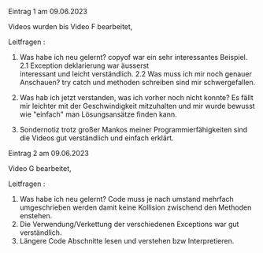 Eintrag 1 am 09.06.2023

Videos wurden bis Video F bearbeitet,

Leitfragen :

1. Was habe ich neu gelernt?
    copyof war ein sehr interessantes Beispiel.
2.1 Exception deklarierung war äusserst  
    interessant und leicht verständlich.
2.2 Was muss ich mir noch genauer Anschauen?
    try catch und methoden schreiben sind 
    mir schwergefallen.
3. Was hab ich jetzt verstanden, was ich
    vorher noch nicht konnte?
    Es fällt mir leichter mit der Geschwindigkeit
    mitzuhalten und mir wurde bewusst wie
    "einfach" man Lösungsansätze finden kann.

4. Sondernotiz 
    trotz großer Mankos meiner
    Programmierfähigkeiten sind die 
    Videos gut verständlich und 
    einfach erklärt.

 Eintrag 2 am 09.06.2023

Video G bearbeitet,

Leitfragen :

1. Was habe ich neu gelernt?
    Code muss je nach umstand mehrfach 
    umgeschrieben werden damit keine
    Kollision zwischend den Methoden
    enstehen.
2. Die Verwendung/Verkettung der verschiedenen 
    Exceptions war gut verständlich.
3. Längere Code Abschnitte lesen und
    verstehen bzw Interpretieren.
